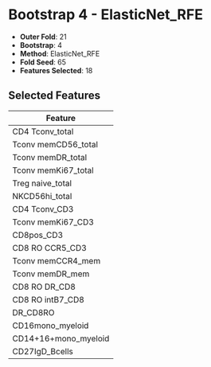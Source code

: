 # Bootstrap 4 - ElasticNet_RFE

- **Outer Fold**: 21
- **Bootstrap**: 4
- **Method**: ElasticNet_RFE
- **Fold Seed**: 65
- **Features Selected**: 18

## Selected Features

| Feature |
|---------|
| CD4 Tconv_total |
| Tconv memCD56_total |
| Tconv memDR_total |
| Tconv memKi67_total |
| Treg naive_total |
| NKCD56hi_total |
| CD4 Tconv_CD3 |
| Tconv memKi67_CD3 |
| CD8pos_CD3 |
| CD8 RO CCR5_CD3 |
| Tconv memCCR4_mem |
| Tconv memDR_mem |
| CD8 RO DR_CD8 |
| CD8 RO intB7_CD8 |
| DR_CD8RO |
| CD16mono_myeloid |
| CD14+16+mono_myeloid |
| CD27IgD_Bcells |
